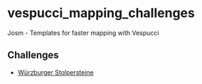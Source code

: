 # vespucci_mapping_challenges

Josm - Templates for faster mapping with Vespucci

## Challenges

* [Würzburger Stolpersteine](stolpersteine/README.md)
